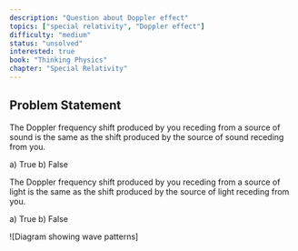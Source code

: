 ```yaml
---
description: "Question about Doppler effect"
topics: ["special relativity", "Doppler effect"]
difficulty: "medium"
status: "unsolved"
interested: true
book: "Thinking Physics"
chapter: "Special Relativity"
---
```


## Problem Statement
The Doppler frequency shift produced by you receding from a source of sound is the same as the shift produced by the source of sound receding from you.

a) True
b) False

The Doppler frequency shift produced by you receding from a source of light is the same as the shift produced by the source of light receding from you.

a) True
b) False

![Diagram showing wave patterns]